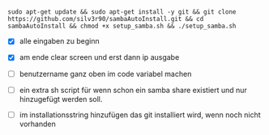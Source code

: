 ##
    sudo apt-get update && sudo apt-get install -y git && git clone https://github.com/silv3r90/sambaAutoInstall.git && cd sambaAutoInstall && chmod +x setup_samba.sh && ./setup_samba.sh


- [x] alle eingaben zu beginn

- [x] am ende clear screen und erst dann ip ausgabe

- [ ] benutzername ganz oben im code variabel machen

- [ ] ein extra sh script für wenn schon ein samba share existiert und nur hinzugefügt werden soll.

- [ ] im installationsstring hinzufügen das git installiert wird, wenn noch nicht vorhanden
